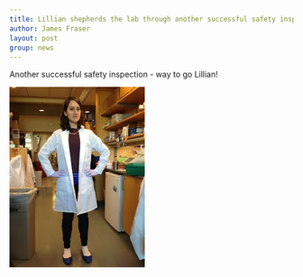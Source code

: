 ```yaml
---
title: Lillian shepherds the lab through another successful safety inspection!
author: James Fraser
layout: post
group: news
---
```

Another successful safety inspection - way to go Lillian!

<img src="/static/img/news/seems_safe.jpg" alt="Seems safe" class="img-fluid">
